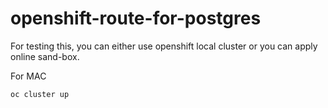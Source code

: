 # openshift-route-for-postgres

For testing this, you can either use openshift local cluster or you can apply online sand-box.

For MAC

```bash
oc cluster up
```